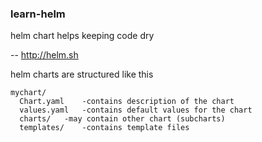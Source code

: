 ### learn-helm
helm chart helps keeping code dry

-- http://helm.sh

helm charts are structured like this
```text
mychart/
  Chart.yaml	-contains description of the chart
  values.yaml	-contains default values for the chart
  charts/	-may contain other chart (subcharts)
  templates/	-contains template files
```
#

